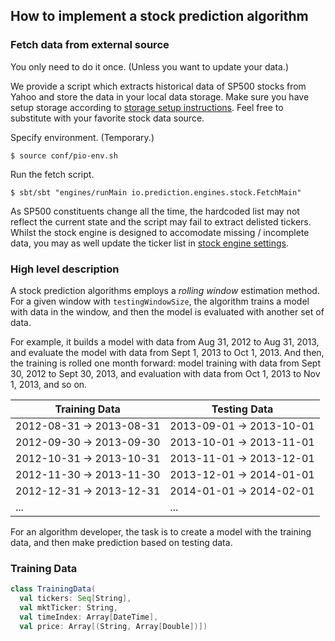 ## How to implement a stock prediction algorithm

### Fetch data from external source
You only need to do it once. (Unless you want to update your data.)

We provide a script which extracts historical data of SP500 stocks from Yahoo and store the data
in your local data storage. Make sure you have setup storage according to
[storage setup instructions](/README.md). Feel free to substitute with your
favorite stock data source.

Specify environment. (Temporary.)
```
$ source conf/pio-env.sh
```

Run the fetch script.
```
$ sbt/sbt "engines/runMain io.prediction.engines.stock.FetchMain"
```
As SP500 constituents change all the time, the hardcoded list may not reflect
the current state and the script may fail to extract delisted tickers. Whilst
the stock engine is designed to accomodate missing / incomplete data, you may as
well update the ticker list in [stock engine
settings](/engines/src/main/scala/stock/Settings.scala).

### High level description
A stock prediction algorithms employs a *rolling window* estimation method. For a given window with `testingWindowSize`, the algorithm trains a model with data in the window, and then the model is evaluated with another set of data.

For example, it builds a model with data from Aug 31, 2012 to Aug 31, 2013, and evaluate the model with data from Sept 1, 2013 to Oct 1, 2013. And then, the training is rolled one month forward: model training with data from Sept 30, 2012 to Sept 30, 2013, and evaluation with data from Oct 1, 2013 to Nov 1, 2013, and so on.

Training Data | Testing Data
--------------|-------------
2012-08-31 -> 2013-08-31 | 2013-09-01 -> 2013-10-01
2012-09-30 -> 2013-09-30 | 2013-10-01 -> 2013-11-01
2012-10-31 -> 2013-10-31 | 2013-11-01 -> 2013-12-01
2012-11-30 -> 2013-11-30 | 2013-12-01 -> 2014-01-01
2012-12-31 -> 2013-12-31 | 2014-01-01 -> 2014-02-01
... | ...

For an algorithm developer, the task is to create a model with the training data, and then make prediction based on testing data.


### Training Data
```scala
class TrainingData(
  val tickers: Seq[String],
  val mktTicker: String,
  val timeIndex: Array[DateTime],
  val price: Array[(String, Array[Double])])
```
